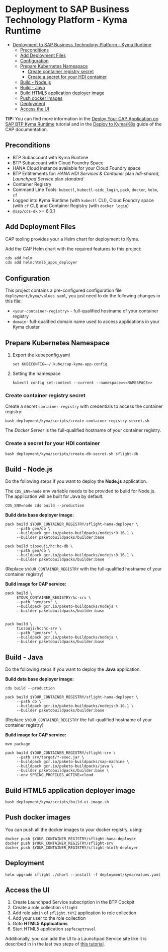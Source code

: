 # Deployment to SAP Business Technology Platform - Kyma Runtime

- [Deployment to SAP Business Technology Platform - Kyma Runtime](#deployment-to-sap-business-technology-platform---kyma-runtime)
  - [Preconditions](#preconditions)
  - [Add Deployment Files](#add-deployment-files)
  - [Configuration](#configuration)
  - [Prepare Kubernetes Namespace](#prepare-kubernetes-namespace)
    - [Create container registry secret](#create-container-registry-secret)
    - [Create a secret for your HDI container](#create-a-secret-for-your-hdi-container)
  - [Build - Node.js](#build---nodejs)
  - [Build - Java](#build---java)
  - [Build HTML5 application deployer image](#build-html5-application-deployer-image)
  - [Push docker images](#push-docker-images)
  - [Deployment](#deployment)
  - [Access the UI](#access-the-ui)

**TIP:** You can find more information in the [Deploy Your CAP Application on SAP BTP Kyma Runtime](https://developers.sap.com/mission.btp-deploy-cap-kyma.html) tutorial and in the [Deploy to Kyma/K8s](https://cap.cloud.sap/docs/guides/deployment/deploy-to-kyma) guide of the CAP documentation.

## Preconditions

- BTP Subaccount with Kyma Runtime
- BTP Subaccount with Cloud Foundry Space
- HANA Cloud instance available for your Cloud Foundry space
- BTP Entitlements for: *HANA HDI Services & Container* plan *hdi-shared*, *Launchpad Service* plan *standard*
- Container Registry
- Command Line Tools: `kubectl`, `kubectl-oidc_login`, `pack`, `docker`, `helm`, `cf`
- Logged into Kyma Runtime (with `kubectl` CLI), Cloud Foundry space (with `cf` CLI) and Container Registry (with `docker login`)
- `@sap/cds-dk` >= 6.0.1

## Add Deployment Files

CAP tooling provides your a Helm chart for deployment to Kyma.

Add the CAP Helm chart with the required features to this project:

```bash
cds add helm
cds add helm:html5_apps_deployer
```

## Configuration

This project contains a pre-configured configuration file `deployment/kyma/values.yaml`, you just need to do the following changes in this file:

- `<your-container-registry>` - full-qualified hostname of your container registry
- `domain`- full-qualified domain name used to access applications in your Kyma cluster

## Prepare Kubernetes Namespace

1. Export the kubeconfig.yaml

    ```
    set KUBECONFIG=~/.kube/cap-kyma-app-config
    ```

2. Setting the namespace

    ```
    kubectl config set-context --current --namespace=<<NAMESPACE>>
    ```

### Create container registry secret

Create a secret `container-registry` with credentials to access the container registry:

```
bash deployment/kyma/scripts/create-container-registry-secret.sh
```

The *Docker Server* is the full-qualified hostname of your container registry.

### Create a secret for your HDI container

```
bash deployment/kyma/scripts/create-db-secret.sh sflight-db
```

## Build - Node.js

Do the following steps if you want to deploy the **Node.js** application.

The `CDS_ENV=node` env variable needs to be provided to build for Node.js. The application will be built for Java by default.

```
CDS_ENV=node cds build --production
```
**Build data base deployer image:**

```
pack build $YOUR_CONTAINER_REGISTRY/sflight-hana-deployer \
     --path gen/db \
     --buildpack gcr.io/paketo-buildpacks/nodejs:0.16.1 \
     --builder paketobuildpacks/builder:base

pack build tiosouji/hc:hc-db \
     --path gen/db \
     --buildpack gcr.io/paketo-buildpacks/nodejs:0.16.1 \
     --builder paketobuildpacks/builder:base     
```
(Replace `$YOUR_CONTAINER_REGISTRY` with the full-qualified hostname of your container registry)

**Build image for CAP service:**

```
pack build \
     $YOUR_CONTAINER_REGISTRY/hc-srv \
     --path "gen/srv" \
     --buildpack gcr.io/paketo-buildpacks/nodejs \
     --builder paketobuildpacks/builder:base


pack build \
     tiosouji/hc:hc-srv \
     --path "gen/srv" \
     --buildpack gcr.io/paketo-buildpacks/nodejs \
     --builder paketobuildpacks/builder:base
```

## Build - Java

Do the following steps if you want to deploy the **Java** application.

**Build data base deployer image:**

```
cds build --production
```

```
pack build $YOUR_CONTAINER_REGISTRY/sflight-hana-deployer \
     --path db \
     --buildpack gcr.io/paketo-buildpacks/nodejs:0.16.1 \
     --builder paketobuildpacks/builder:base
```

(Replace `$YOUR_CONTAINER_REGISTRY` the full-qualified hostname of your container registry)

**Build image for CAP service:**

```
mvn package
```

```
pack build $YOUR_CONTAINER_REGISTRY/sflight-srv \
     --path srv/target/*-exec.jar \
     --buildpack gcr.io/paketo-buildpacks/sap-machine \
     --buildpack gcr.io/paketo-buildpacks/java \
     --builder paketobuildpacks/builder:base \
     --env SPRING_PROFILES_ACTIVE=cloud
```

## Build HTML5 application deployer image

```
bash deployment/kyma/scripts/build-ui-image.sh
```

## Push docker images

You can push all the docker images to your docker registry, using:

```
docker push $YOUR_CONTAINER_REGISTRY/sflight-hana-deployer
docker push $YOUR_CONTAINER_REGISTRY/sflight-srv
docker push $YOUR_CONTAINER_REGISTRY/sflight-html5-deployer
```

## Deployment

```
helm upgrade sflight ./chart --install -f deployment/kyma/values.yaml
```

## Access the UI

1. Create Launchpad Service subscription in the BTP Cockpit
2. Create a role collection `sflight`
3. Add role `admin` of `sflight.tXYZ` application to role collection
4. Add your user to the role collection
5. Goto **HTML5 Applications**
6. Start HTML5 application `sapfecaptravel`

Additionally, you can add the UI to a Launchpad Service site like it is described in in the last two steps of [this tutorial](https://developers.sap.com/tutorials/btp-app-kyma-launchpad-service.html#9aab2dd0-18ea-4ccd-bc44-24e87c845740).
